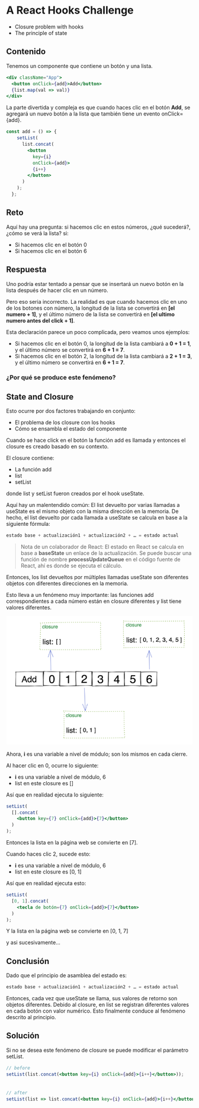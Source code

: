 
# A React Hooks Challenge

- Closure problem with hooks
- The principle of state

## Contenido

Tenemos un componente que contiene un botón y una lista.

```jsx
<div className="App">
  <button onClick={add}>Add</button>
  {list.map(val => val)}
</div>
```

La parte divertida y compleja es que cuando haces clic en el botón **Add**, se agregará un nuevo botón a la lista que también tiene un evento onClick={add}.

```jsx
const add = () => {
    setList(
      list.concat(
        <button 
          key={i} 
          onClick={add}>
          {i++}
        </button>
      )
    );
  };
```

## Reto

Aquí hay una pregunta: si hacemos clic en estos números, ¿qué sucederá?, ¿cómo se verá la lista? si:

- Si hacemos clic en el botón 0
- Si hacemos clic en el botón 6

## Respuesta

Uno podría estar tentado a pensar que se insertará un nuevo botón en la lista después de hacer clic en un número.

Pero eso seria incorrecto. La realidad es que cuando hacemos clic en uno de los botones con número, la longitud de la lista se convertirá en **[el numero + 1]**, y el último número de la lista se convertirá en **[el ultimo numero antes del click + 1]**.

Esta declaración parece un poco complicada, pero veamos unos ejemplos:

- Si hacemos clic en el botón 0, la longitud de la lista cambiará a **0 + 1 = 1**, y el último número se convertirá en **6 + 1 = 7**.
- Si hacemos clic en el botón 2, la longitud de la lista cambiará a **2 + 1 = 3**, y el último número se convertirá en **6 + 1 = 7**.

### ¿Por qué se produce este fenómeno?

## State and Closure

Esto ocurre por dos factores trabajando en conjunto:

- El problema de los closure con los hooks
- Cómo se ensambla el estado del componente

Cuando se hace click en el botón la función add es llamada y entonces el closure es creado basado en su contexto.

El closure contiene:

- La función add
- list
- setList

donde list y setList fueron creados por el hook useState.

Aquí hay un malentendido común: El list devuelto por varias llamadas a useState es el mismo objeto con la misma dirección en la memoria.
De hecho, el list devuelto por cada llamada a useState se calcula en base a la siguiente fórmula:

```js
estado base + actualización1 + actualización2 + … = estado actual
```

> Nota de un colaborador de React: El estado en React se calcula en base a **baseState** un enlace de la actualización. Se puede buscar una función de nombre **processUpdateQueue** en el código fuente de React, ahí es donde se ejecuta el cálculo.

Entonces, los list devueltos por múltiples llamadas useState son diferentes objetos con diferentes direcciones en la memoria.

Esto lleva a un fenómeno muy importante: las funciones add correspondientes a cada número están en closure diferentes y list tiene valores diferentes.

![img1](./img-script1.png)

Ahora, **i** es una variable a nivel de módulo; son los mismos en cada cierre.

Al hacer clic en 0, ocurre lo siguiente:

- **i** es una variable a nivel de módulo, 6
- list en este closure es []

Así que en realidad ejecuta lo siguiente:

```jsx
setList( 
  [].concat( 
    <button key={7} onClick={add}>{7}</button> 
  ) 
);
```

Entonces la lista en la página web se convierte en [7].

Cuando haces clic 2, sucede esto:

- **i** es una variable a nivel de módulo, 6
- list en este closure es [0, 1]

Así que en realidad ejecuta esto:

```jsx
setList( 
  [0, 1].concat( 
    <tecla de botón={7} onClick={add}>{7}</button> 
  ) 
);
```

Y la lista en la página web se convierte en [0, 1, 7]

y asi sucesivamente...

## Conclusión

Dado que el principio de asamblea del estado es:

```js
estado base + actualización1 + actualización2 + … = estado actual
```

Entonces, cada vez que useState se llama, sus valores de retorno son objetos diferentes.
Debido al closure, en list se registran diferentes valores en cada botón con valor numérico.
Esto finalmente conduce al fenómeno descrito al principio.

## Solución

Si no se desea este fenómeno de closure se puede modificar el parámetro setList.

```jsx
// before
setList(list.concat(<button key={i} onClick={add}>{i++}</button>));


// after
setList(list => list.concat(<button key={i} onClick={add}>{i++}</button>));
```
